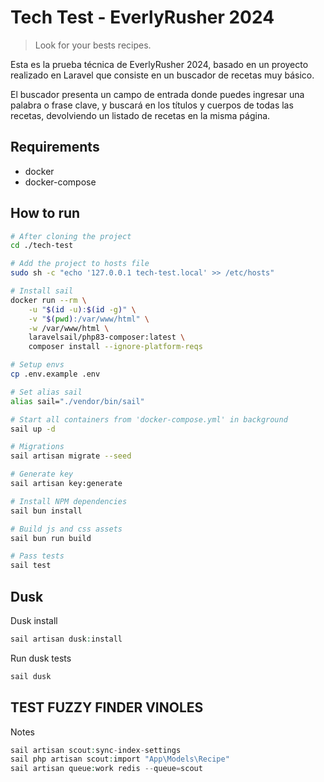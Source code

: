 # Tech Test - EverlyRusher 2024

> Look for your bests recipes.

Esta es la prueba técnica de EverlyRusher 2024, basado en un proyecto realizado
en Laravel que consiste en un buscador de recetas muy básico.

El buscador presenta un campo de entrada donde puedes ingresar una palabra o
frase clave, y buscará en los títulos y cuerpos de todas las recetas,
devolviendo un listado de recetas en la misma página.

## Requirements

* docker
* docker-compose

## How to run

```bash
# After cloning the project
cd ./tech-test

# Add the project to hosts file
sudo sh -c "echo '127.0.0.1 tech-test.local' >> /etc/hosts"

# Install sail
docker run --rm \
    -u "$(id -u):$(id -g)" \
    -v "$(pwd):/var/www/html" \
    -w /var/www/html \
    laravelsail/php83-composer:latest \
    composer install --ignore-platform-reqs

# Setup envs
cp .env.example .env

# Set alias sail
alias sail="./vendor/bin/sail"

# Start all containers from 'docker-compose.yml' in background
sail up -d

# Migrations
sail artisan migrate --seed

# Generate key
sail artisan key:generate

# Install NPM dependencies
sail bun install

# Build js and css assets
sail bun run build

# Pass tests
sail test
```

## Dusk

Dusk install
```php
sail artisan dusk:install
```

Run dusk tests
```php
sail dusk
```

## TEST FUZZY FINDER VINOLES

Notes
```php
sail artisan scout:sync-index-settings
sail php artisan scout:import "App\Models\Recipe"
sail artisan queue:work redis --queue=scout
```

